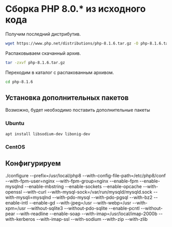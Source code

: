 # Сборка PHP 8.0.* из исходного кода

Получим последний дистрибутив.

```bash
wget https://www.php.net/distributions/php-8.1.6.tar.gz -O php-8.1.6.tar.gz
```

Распаковываем скачанный архив.

```bash
tar -zxvf php-8.1.6.tar.gz
```

Переходим в каталог с распакованным архивом.

```bash
cd php-8.1.6
```

## Установка дополнительных пакетов
Возможно, будет необходимо поставить дополнительные пакеты

### Ubuntu
```
apt install libsodium-dev libonig-dev
```

### CentOS

## Конфигурируем

./configure --prefix=/usr/local/php8 --with-config-file-path=/etc/php8/conf --with-fpm-user=nginx --with-fpm-group=nginx --enable-fpm --enable-mysqlnd --enable-mbstring --enable-sockets --enable-opcache --with-openssl --with-curl --with-mysql-sock=/var/run/mysqld/mysqld.sock --with-mysqli=mysqlnd --with-pdo-mysql --with-pdo-pgsql --with-bz2 --enable-intl --enable-gd --with-jpeg=/usr --with-webp=/usr --with-xpm=/usr --without-sqlite3 --without-pdo-sqlite --enable-pcntl --without-pear --with-readline --enable-soap --with-imap=/usr/local/imap-2000b --with-kerberos --with-imap-ssl --with-sodium --with-zip --with-zlib